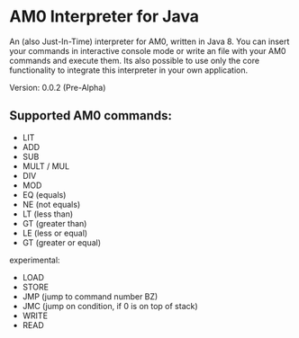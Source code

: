 # AM0 Interpreter for Java

An (also Just-In-Time) interpreter for AM0, written in Java 8.
You can insert your commands in interactive console mode or write an file with your AM0 commands and execute them.
Its also possible to use only the core functionality to integrate this interpreter in your own application.

Version: 0.0.2 (Pre-Alpha)

## Supported AM0 commands:
 - LIT <Integer>
 - ADD
 - SUB
 - MULT / MUL
 - DIV
 - MOD
 - EQ (equals)
 - NE (not equals)
 - LT (less than)
 - GT (greater than)
 - LE (less or equal)
 - GT (greater or equal)

experimental:
 - LOAD <Integer>
 - STORE <Integer>
 - JMP <BZ> (jump to command number BZ)
 - JMC <BZ> (jump on condition, if 0 is on top of stack)
 - WRITE <Index in main memory LK>
 - READ <Index in main memory LK>